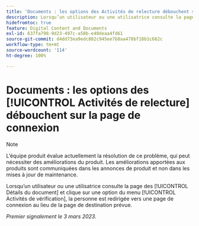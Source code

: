 ```yaml
---
title: 'Documents : les options des Activités de relecture débouchent sur la page de connexion'
description: Lorsqu’un utilisateur ou une utilisatrice consulte la page des Détails du document et clique sur une option du menu Activités de relecture, la personne est redirigée vers une page de connexion au lieu de la page de destination prévue.
hidefromtoc: true
feature: Digital Content and Documents
exl-id: 637fa798-9d23-497c-a50b-e40deaa4fd61
source-git-commit: d4dd73ea9edc802c945ee7b8aa478bf18b1c662c
workflow-type: tm+mt
source-wordcount: '114'
ht-degree: 100%

---
```


# Documents : les options des [!UICONTROL Activités de relecture] débouchent sur la page de connexion

<!--This article is on WF and WFP TOCs-->
<!--Converted to story-->

>[!NOTE]
>
>L’équipe produit évalue actuellement la résolution de ce problème, qui peut nécessiter des améliorations du produit. Les améliorations apportées aux produits sont communiquées dans les annonces de produit et non dans les mises à jour de maintenance.

Lorsqu’un utilisateur ou une utilisatrice consulte la page des [!UICONTROL Détails du document] et clique sur une option du menu [!UICONTROL Activités de vérification], la personne est redirigée vers une page de connexion au lieu de la page de destination prévue.

_Premier signalement le 3 mars 2023._
